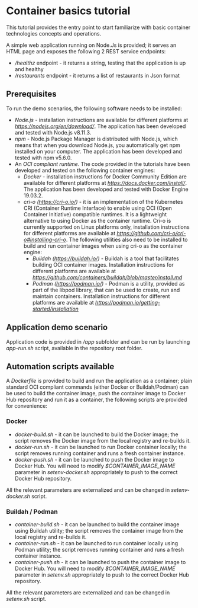# Container basics tutorial
This tutorial provides the entry point to start familiarize with basic container technologies concepts and operations.

A simple web application running on Node.Js is provided; it serves an HTML page and exposes the following 2 REST service endpoints:
* */healthz* endpoint - it returns a string, testing that the application is up and healthy
* */restaurants* endpoint - it returns a list of restaurants in Json format

## Prerequisites
To run the demo scenarios, the following software needs to be installed:
* *Node.js* - installation instructions are available for different platforms at *https://nodejs.org/en/download/*. The application has been developed and tested with Node.js v8.11.3.
* *npm* - Node.js Package Manager is distributed with Node.js, which means that when you download Node.js, you automatically get npm installed on your computer. The application has been developed and tested with npm v5.6.0.
* An *OCI compliant runtime*. The code provided in the tutorials have been developed and tested on the following container engines:
    * *Docker* - installation instructions for Docker Community Edition are available for different platforms at *https://docs.docker.com/install/*. The application has been developed and tested with Docker Engine 19.03.2.
    * *cri-o (https://cri-o.io/)* - it is an implementation of the Kubernetes CRI (Container Runtime Interface) to enable using OCI (Open Container Initiative) compatible runtimes. It is a lightweight alternative to using Docker as the container runtime. Cri-o is currently supported on Linux platforms only, installation instructions for different platforms are available at *https://github.com/cri-o/cri-o#installing-cri-o*. The following utilities also need to be installed to build and run container images when using cri-o as the container engine:
        * *Buildah (https://buildah.io/)* - Buildah is a tool that facilitates building OCI container images. Installation instructions for different platforms are available at *https://github.com/containers/buildah/blob/master/install.md*
        * *Podman (https://podman.io/)* - Podman is a utility, provided as part of the libpod library, that can be used to create, run and maintain containers. Installation instructions for different platforms are available at *https://podman.io/getting-started/installation*

## Application demo scenario
Application code is provided in */app* subfolder and can be run by launching *app-run.sh* script, available in the repository root folder.

## Automation scripts available
A *Dockerfile* is provided to build and run the application as a container; plain standard OCI compliant commands (either Docker or Buildah/Podman) can be used to build the container image, push the container image to Docker Hub repository and run it as a container, the following scripts are provided for convenience:

### Docker
* *docker-build.sh* - it can be launched to build the Docker image; the script removes the Docker image from the local registry and re-builds it.
* *docker-run.sh* - it can be launched to run Docker container locally; the script removes running container and runs a fresh container instance.
* *docker-push.sh* - it can be launched to push the Docker image to Docker Hub. You will need to modify *$CONTAINER_IMAGE_NAME* parameter in *setenv-docker.sh* appropriately to push to the correct Docker Hub repository.

All the relevant parameters are externalized and can be changed in *setenv-docker.sh* script.

### Buildah / Podman
* *container-build.sh* - it can be launched to build the container image using Buildah utility; the script removes the container image from the local registry and re-builds it.
* *container-run.sh* - it can be launched to run container locally using Podman utility; the script removes running container and runs a fresh container instance.
* *container-push.sh* - it can be launched to push the container image to Docker Hub. You will need to modify *$CONTAINER_IMAGE_NAME* parameter in *setenv.sh* appropriately to push to the correct Docker Hub repository.

All the relevant parameters are externalized and can be changed in *setenv.sh* script.
